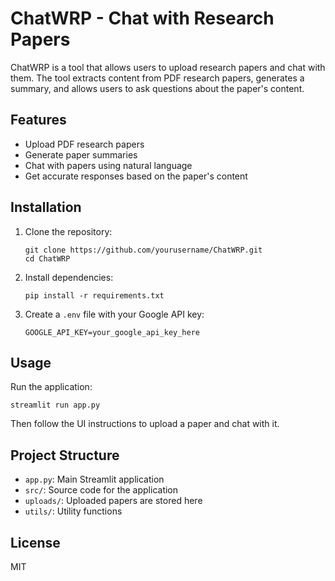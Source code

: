 # ChatWRP - Chat with Research Papers

ChatWRP is a tool that allows users to upload research papers and chat with them. The tool extracts content from PDF research papers, generates a summary, and allows users to ask questions about the paper's content.

## Features

- Upload PDF research papers
- Generate paper summaries
- Chat with papers using natural language
- Get accurate responses based on the paper's content

## Installation

1. Clone the repository:

   ```
   git clone https://github.com/yourusername/ChatWRP.git
   cd ChatWRP
   ```

2. Install dependencies:

   ```
   pip install -r requirements.txt
   ```

3. Create a `.env` file with your Google API key:
   ```
   GOOGLE_API_KEY=your_google_api_key_here
   ```

## Usage

Run the application:

```
streamlit run app.py
```

Then follow the UI instructions to upload a paper and chat with it.

## Project Structure

- `app.py`: Main Streamlit application
- `src/`: Source code for the application
- `uploads/`: Uploaded papers are stored here
- `utils/`: Utility functions

## License

MIT
